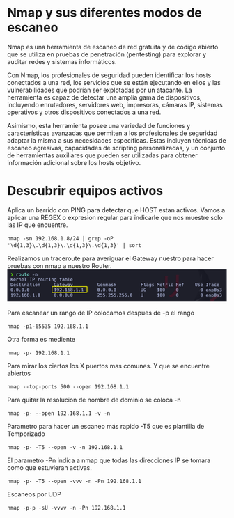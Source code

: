 # Nmap y sus diferentes modos de escaneo

Nmap es una herramienta de escaneo de red gratuita y de código abierto que se utiliza en pruebas de penetración (pentesting) para explorar y auditar redes y sistemas informáticos.

Con Nmap, los profesionales de seguridad pueden identificar los hosts conectados a una red, los servicios que se están ejecutando en ellos y las vulnerabilidades que podrían ser explotadas por un atacante. La herramienta es capaz de detectar una amplia gama de dispositivos, incluyendo enrutadores, servidores web, impresoras, cámaras IP, sistemas operativos y otros dispositivos conectados a una red.

Asimismo, esta herramienta posee una variedad de funciones y características avanzadas que permiten a los profesionales de seguridad adaptar la misma a sus necesidades específicas. Estas incluyen técnicas de escaneo agresivas, capacidades de scripting personalizadas, y un conjunto de herramientas auxiliares que pueden ser utilizadas para obtener información adicional sobre los hosts objetivo.

# Descubrir equipos activos

Aplica un barrido con PING para detectar que HOST estan activos. Vamos a aplicar una REGEX o expresion regular para indicarle que nos muestre solo las IP que encuentre.
```
nmap -sn 192.168.1.8/24 | grep -oP '\d{1,3}\.\d{1,3}\.\d{1,3}\.\d{1,3}' | sort 
```

Realizamos un traceroute para averiguar el Gateway nuestro para hacer pruebas con nmap a nuestro Router.
![label text](imgs/01.png)

Para escanear un rango de IP colocamos despues de -p el rango
```
nmap -p1-65535 192.168.1.1
```

Otra forma es mediente
```
nmap -p- 192.168.1.1
```

Para mirar los ciertos los X puertos mas comunes. Y que se encuentre abiertos
```
nmap --top-ports 500 --open 192.168.1.1
```

Para quitar la resolucion de nombre de dominio se coloca -n
```
nmap -p- --open 192.168.1.1 -v -n
```

Parametro para hacer un escaneo más rapido -T5 que es plantilla de Temporizado
```
nmap -p- -T5 --open -v -n 192.168.1.1
```

El parametro -Pn indica a nmap que todas las direcciones IP se tomara como que estuvieran activas.
```
nmap -p- -T5 --open -vvv -n -Pn 192.168.1.1
```

Escaneos por UDP
```
nmap -p-p -sU -vvvv -n -Pn 192.168.1.1
```


